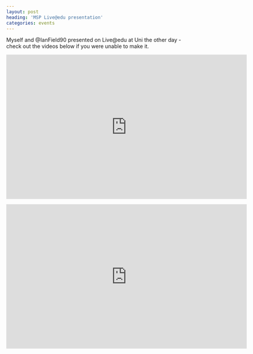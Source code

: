 ```yaml
---
layout: post
heading: 'MSP Live@edu presentation'
categories: events
---
```


Myself and @IanField90 presented on Live@edu at Uni the other day - check out the videos below if you were unable to make it.

<span class="youtube"><iframe title="YouTube video player" class="youtube-player" type="text/html" width="640" height="385" src="http://www.youtube.com/embed/-rC3WQoJeQ4?wmode=transparent&amp;fs=1&amp;hl=en&amp;modestbranding=1&amp;iv_load_policy=3&amp;showsearch=0&amp;rel=0&amp;theme=dark&amp;hd=1" frameborder="0" allowfullscreen=""></iframe></span>

<span class="youtube"><iframe title="YouTube video player" class="youtube-player" type="text/html" width="640" height="385" src="http://www.youtube.com/embed/oTz5ElevG4c?wmode=transparent&amp;fs=1&amp;hl=en&amp;modestbranding=1&amp;iv_load_policy=3&amp;showsearch=0&amp;rel=0&amp;theme=dark&amp;hd=1" frameborder="0" allowfullscreen=""></iframe></span>
